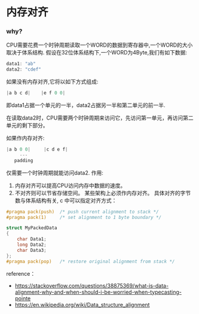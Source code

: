 # 内存对齐

### why?
CPU需要花费一个时钟周期读取一个WORD的数据到寄存器中,一个WORD的大小取决于体系结构.
假设在32位体系结构下,一个WORD为4Byte,我们有如下数据:
```c++
data1: "ab"
data2: "cdef"
```
如果没有内存对齐,它将以如下方式组成:
```c++
|a b c d|    |e f 0 0|
```
即data1占据一个单元的一半，data2占据另一半和第二单元的前一半.

在读取data2时，CPU需要两个时钟周期来访问它，先访问第一单元，再访问第二单元的剩下部分。

如果作内存对齐:
```c++
|a b 0 0|     |c d e f|
     ---
   padding
```
仅需要一个时钟周期就能访问data2.
作用:
1. 内存对齐可以提高CPU访问内存中数据的速度。
2. 不对齐则可以节省存储空间。
某些架构上必须作内存对齐。
具体对齐的字节数与体系结构有关, c 中可以指定对齐方式：

```c++
#pragma pack(push)  /* push current alignment to stack */
#pragma pack(1)     /* set alignment to 1 byte boundary */

struct MyPackedData
{
    char Data1;
    long Data2;
    char Data3;
};
#pragma pack(pop)   /* restore original alignment from stack */
```

reference：
* https://stackoverflow.com/questions/38875369/what-is-data-alignment-why-and-when-should-i-be-worried-when-typecasting-pointe
* https://en.wikipedia.org/wiki/Data_structure_alignment